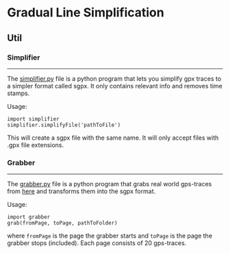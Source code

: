 # Gradual Line Simplification

## Util

### Simplifier

---

The [simplifier.py](simplifier.py) file is a python program that lets you simplify gpx traces to a simpler format called sgpx. It only contains relevant info and removes time stamps.

Usage:

    import simplifier
    simplifier.simplifyFile('pathToFile')

This will create a sgpx file with the same name. It will only accept files with .gpx file extensions.

### Grabber

---

The [grabber.py](grabber.py) file is a python program that grabs real world gps-traces from [here](https://www.openstreetmap.org/traces) and transforms them into the sgpx format.

Usage:

    import grabber
    grab(fromPage, toPage, pathToFolder)

where `fromPage` is the page the grabber starts and `toPage` is the page the grabber stops (included). Each page consists of 20 gps-traces.
